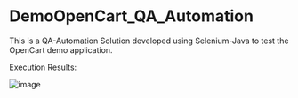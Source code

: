 # DemoOpenCart_QA_Automation
This is a QA-Automation Solution developed using Selenium-Java to test the OpenCart demo application.

Execution Results:

![image](https://user-images.githubusercontent.com/64678216/217094692-6caf38a9-698d-4698-9306-ccb8d63500f5.png)
